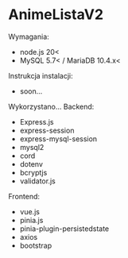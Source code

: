 # AnimeListaV2

Wymagania:
- node.js 20<
- MySQL 5.7< / MariaDB 10.4.x<

Instrukcja instalacji:
- soon...

Wykorzystano...
Backend:
- Express.js
- express-session
- express-mysql-session
- mysql2
- cord
- dotenv
- bcryptjs
- validator.js

Frontend:
- vue.js
- pinia.js
- pinia-plugin-persistedstate
- axios
- bootstrap